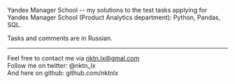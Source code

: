 Yandex Manager School -- my solutions to the test tasks applying for Yandex Manager School (Product Analytics department): Python, Pandas, SQL.   


Tasks and comments are in Russian.  



--------------------------------------------
Feel free to contact me via nktn.lx@gmal.com  
Follow me on twitter: @nktn_lx  
And here on github: github.com/nktnlx  